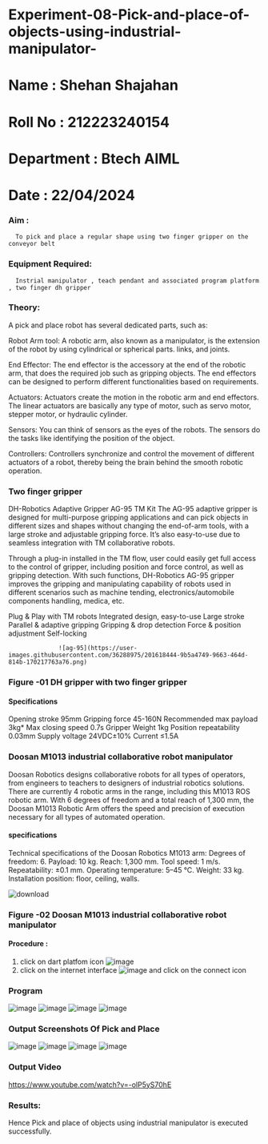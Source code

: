 # Experiment-08-Pick-and-place-of-objects-using-industrial-manipulator-
# Name : Shehan Shajahan
# Roll No : 212223240154
# Department : Btech AIML
# Date : 22/04/2024
### Aim :
      To pick and place a regular shape using two finger gripper on the conveyor belt 
### Equipment Required: 
      Instrial manipulator , teach pendant and associated program platform , two finger dh gripper 
      
### Theory: 

A pick and place robot has several dedicated parts, such as:

Robot Arm tool: A robotic arm, also known as a manipulator, is the extension of the robot by using cylindrical or spherical parts. links, and joints.

End Effector: The end effector is the accessory at the end of the robotic arm, that does the required job such as gripping objects. The end effectors can be designed to perform different functionalities based on requirements.

Actuators: Actuators create the motion in the robotic arm and end effectors. The linear actuators are basically any type of motor, such as servo motor, stepper motor, or hydraulic cylinder.

Sensors: You can think of sensors as the eyes of the robots. The sensors do the tasks like identifying the position of the object.

Controllers: Controllers synchronize and control the movement of different actuators of a robot, thereby being the brain behind the smooth robotic operation.


### Two finger gripper 

DH-Robotics
Adaptive Gripper AG-95 TM Kit
The AG-95 adaptive gripper is designed for multi-purpose gripping applications and can pick objects in different sizes and shapes without changing the end-of-arm tools, with a large stroke and adjustable gripping force. It’s also easy-to-use due to seamless integration with TM collaborative robots.

Through a plug-in installed in the TM flow, user could easily get full access to the control of gripper, including position and force control, as well as gripping detection. With such functions, DH-Robotics AG-95 gripper improves the gripping and manipulating capability of robots used in different scenarios such as machine tending, electronics/automobile components handling, medica, etc.

Plug & Play with TM robots
Integrated design, easy-to-use
Large stroke
Parallel & adaptive gripping
Gripping & drop detection
Force & position adjustment
Self-locking

                  ![ag-95](https://user-images.githubusercontent.com/36288975/201618444-9b5a4749-9663-464d-814b-170217763a76.png)
### Figure -01 DH gripper with two finger gripper 

#### Specifications

Opening stroke	95mm
Gripping force 	45-160N
Recommended max payload	3kg*
Max closing speed	0.7s
Gripper Weight	1kg
Position repeatability	0.03mm
Supply voltage	24VDC±10%
Current	≤1.5A



### Doosan M1013 industrial collaborative robot manipulator 
Doosan Robotics designs collaborative robots for all types of operators, from engineers to teachers to designers of industrial robotics solutions. There are currently 4 robotic arms in the range, including this M1013 ROS robotic arm. With 6 degrees of freedom and a total reach of 1,300 mm, the Doosan M1013 Robotic Arm offers the speed and precision of execution necessary for all types of automated operation.

#### specifications 
Technical specifications of the Doosan Robotics M1013 arm:
Degrees of freedom: 6.
Payload: 10 kg.
Reach: 1,300 mm.
Tool speed: 1 m/s.
Repeatability: ±0.1 mm.
Operating temperature: 5–45 °C.
Weight: 33 kg.
Installation position: floor, ceiling, walls.



![download](https://user-images.githubusercontent.com/36288975/201624230-89cc83ff-cecd-49ea-84c6-c67066e9d157.jpg)

### Figure -02 Doosan M1013 industrial collaborative robot manipulator 

#### Procedure : 

1. click on dart platfom icon ![image](https://user-images.githubusercontent.com/36288975/201621038-f1248586-5c20-40fd-8a74-68c7d8b44939.png)
2. click on the internet interface 
![image](https://user-images.githubusercontent.com/36288975/201621235-3b8b46a9-3c19-4207-9ea2-6a7954eb6135.png)
and click on the connect icon 

### Program
![image](https://github.com/shehanshajahan/Experiment-08-Pick-and-place-of-objects-using-industrial-manipulator-/assets/139317389/8334c9ae-76ac-492c-9cf4-7ab527f69f2d)
![image](https://github.com/shehanshajahan/Experiment-08-Pick-and-place-of-objects-using-industrial-manipulator-/assets/139317389/8d734c68-b75c-482f-879d-424f74e4feef)
![image](https://github.com/shehanshajahan/Experiment-08-Pick-and-place-of-objects-using-industrial-manipulator-/assets/139317389/7915d066-661f-4060-b01c-82f1220015b6)
![image](https://github.com/shehanshajahan/Experiment-08-Pick-and-place-of-objects-using-industrial-manipulator-/assets/139317389/16e6fbf6-82a7-4819-960f-a1f87afec577)

### Output Screenshots Of Pick and Place
![image](https://github.com/shehanshajahan/Experiment-08-Pick-and-place-of-objects-using-industrial-manipulator-/assets/139317389/f9f42859-623f-49ff-87eb-bdb119badf44)
![image](https://github.com/shehanshajahan/Experiment-08-Pick-and-place-of-objects-using-industrial-manipulator-/assets/139317389/66774158-6928-4402-a81a-9fbec2f6a221)
![image](https://github.com/shehanshajahan/Experiment-08-Pick-and-place-of-objects-using-industrial-manipulator-/assets/139317389/84a9a511-5611-4019-807b-6109172b88dd)
![image](https://github.com/shehanshajahan/Experiment-08-Pick-and-place-of-objects-using-industrial-manipulator-/assets/139317389/57e5db68-c4cc-47c9-9f84-6ee4b539f3fb)

### Output Video
https://www.youtube.com/watch?v=-olP5yS70hE

### Results: 
Hence Pick and place of objects using industrial manipulator is executed successfully.





